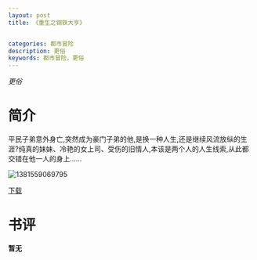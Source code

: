 ```yaml
---
layout: post
title: 《重生之钢铁大亨》


categories: 都市冒险
description: 更俗
keywords: 都市冒险，更俗
---
```


*更俗*

# 简介

平民子弟意外身亡,突然成为豪门子弟的他,是换一种人生,还是继续风流放纵的生涯?纯真的妹妹、冷艳的女上司、受伤的旧情人,本该是两个人的人生线索,从此都交错在他一人的身上……

![1381559069795](http://tva4.sinaimg.cn/large/008dGP0Fgy1gty60ybum7j304605kmx3.jpg)

[下载](https://link.jscdn.cn/1drv/aHR0cHM6Ly8xZHJ2Lm1zL3QvcyFBaGU2R2dNWmVFb2poR2NRVnFLRU1zcmZRV1ZNP2U9WEp6YWlU.txt)

# 书评
**暂无**